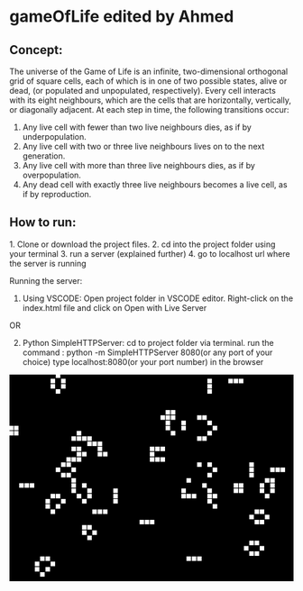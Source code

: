 # gameOfLife edited by Ahmed

<h2>Concept: </h2>
The universe of the Game of Life is an infinite, two-dimensional orthogonal grid of square cells, each of which is in one of two possible states, alive or dead, (or populated and unpopulated, respectively). Every cell interacts with its eight neighbours, which are the cells that are horizontally, vertically, or diagonally adjacent. At each step in time, the following transitions occur:

1. Any live cell with fewer than two live neighbours dies, as if by underpopulation.
2. Any live cell with two or three live neighbours lives on to the next generation.
3. Any live cell with more than three live neighbours dies, as if by overpopulation.
4. Any dead cell with exactly three live neighbours becomes a live cell, as if by reproduction.

<h2>How to run: </h2>
1. Clone or download the project files.
2. cd into the project folder using your terminal
3. run a server (explained further)
4. go to localhost url where the server is running 

Running the server:
1. Using VSCODE: 
  Open project folder in VSCODE editor.
  Right-click on the index.html file and click on Open with Live Server
  
  OR
  
2. Python SimpleHTTPServer:
  cd to project folder via terminal.
  run the command : python -m SimpleHTTPServer 8080(or any port of your choice)
  type localhost:8080(or your port number) in the browser

<img src="gameOfLife.png" />
